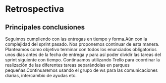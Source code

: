# Retrospectiva

## Principales conclusiones

Seguimos cumpliendo con las entregas en tiempo y forma.Aún con la complejidad del sprint pasado. Nos proponemos continuar de esta manera. Planteamos como objetivo terminar con todos los enunciados obligatorios unos días antes de la fecha de entrega y para así poder dividir las tareas del sprint siguiente con tiempo. Continuamos utilizando Trello para coordinar la realización de las diferentes tareas separándolas en parques pequeñas.Continuaremos usando el grupo de ws para las comunicaciones diarias, intercambio de ayudas etc.
